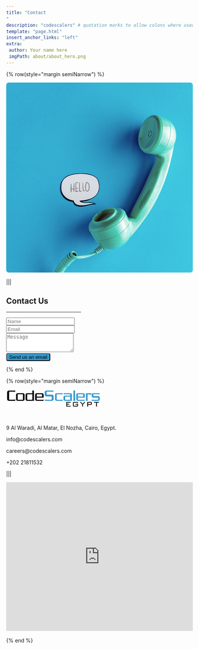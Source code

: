 ```yaml
---
title: "Contact
"
description: "codescalers" # quotation marks to allow colons where used
template: "page.html"
insert_anchor_links: "left"
extra:
 author: Your name here
 imgPath: about/about_hero.png
---
```





<div class="container mx-auto">

{% row(style="margin semiNarrow") %}

![Image](contact_hero.png#mx-auto)


|||

<div>

<h2 class="blue font-bold">Contact Us</h2>

 <hr class="mb-4" style="border-width: 1px; width:40%; border-color: #3399CC;">

<form
              class="w-full mt-10 contact_form"
              method="POST"
              name="contact_form"
              action="https://formspree.io/f/mknykkel"
            >
              <div class="alert" style="display: none;"></div>
              <input type="hidden" name="_next" value="/thanks" />
              <input type="hidden" name="smtp_key" value="None" />
              <input
                type="hidden"
                name="receiver_email"
                value="info@codescalers.com"
              />
              <input type="hidden" name="format" value="json" />
              <input
                type="hidden"
                name="subject"
                value="About CodeScalers.com"
              />
              <div style="display: none;">
                <input type="text" id="honeypot" name="honeypot" />
              </div>
              <div class="form-group mb-6">
                <!-- <label for="sender_name" class="col-md-2 control-label"
                  >Name</label
                > -->
                <input
                  name="sender_name"
                  required
                  placeholder="Name"
                  class="form-control input-lg form-control block w-full px-3 py-3 text-sm font-normal text-gray-700 bg-white bg-clip-padding border border-solid border-gray-300 rounded transition ease-in-out m-0 focus:text-gray-700 focus:bg-white focus:border-blue-600 focus:outline-none"
                  type="text"
                />
              </div>
              <div class="form-group mb-6">
                <!-- <label for="sender_email" class="col-md-2 control-label"
                  >Email</label
                > -->
                <input
                  name="sender_email"
                  required
                  placeholder="Email"
                  class="form-control input-lg form-control block w-full px-3 py-3 text-sm font-normal text-gray-700 bg-white bg-clip-padding border border-solid border-gray-300 rounded transition ease-in-out m-0 focus:text-gray-700 focus:bg-white focus:border-blue-600 focus:outline-none"
                  type="email"
                />
              </div>
              <div class="form-group mb-6">
                <!-- <label for="body" class="col-md-2 control-label">Content</label> -->
                <textarea
                  name="body"
                  required
                  rows="3"
                  placeholder="Message"
                  class="form-control input-lg form-control block w-full px-3 py-1.5 text-sm font-normal text-gray-700 bg-white bg-clip-padding border border-solid border-gray-300 rounded transition ease-in-out m-0 focus:text-gray-700 focus:bg-white focus:border-blue-600 focus:outline-none"
                ></textarea>
              </div>
<!-- Recaptcha -->
              <!-- <div
                id="recaptcha"
                class="mb-5"
                :data-callback="onRecaptchaSuccess"
                :data-expired-callback="onRecaptchaResponseExpiry"
                :data-error-callback="onRecaptchaError"
              ></div> -->

 <!-- Recaptcha Error -->
 <!-- <div
                id="recaptcha-form-error"
                style="display: none;"
                class="bg-red-200 rounded py-1 px-2 text-sm sm:text-md"
              >
                Please fill the recaptcha checkbox.
</div> -->

<!-- Recaptcha Success -->
<!-- <div
                id="recaptcha-form-success"
                style="display: none;"
                class="bg-green-200 rounded py-1 px-2 text-sm sm:text-md"
              >
Recaptcha validated Successfully..!
                <a href="/" class="px-2 text-slate-800">Retry</a>
</div> -->

<button type="submit" class="text-white apply w-full my-4" data-loading-text="Sending...">
Send us an email
</button>

</form>

</div>

{% end %}

</div>





    



<!-- map section -->

<div class="bg-gray-100">

<div class="container mx-auto">

{% row(style="margin semiNarrow") %}
       
 ![Image](logo-egypt.png) 

 <br>        
                   
  <p class="text-gray-700 text-base mb-2">
    <span class="fa fa-home color-lead blue mr-2 pb-3"></span> 9 Al
    Waradi, Al Matar, El Nozha, Cairo, Egypt.
  </p>
  <p class="text-gray-700 text-base mb-2">
    <span class="fa fa-envelope blue mr-2 pb-3.5"></span
    >info@codescalers.com
  </p>
  <p class="text-gray-700 text-base mb-2">
    <span class="fa fa-briefcase blue mr-2 pb-3.5"></span
    >careers@codescalers.com
  </p>
  <p class="text-gray-700 text-base mb-2">
    <span class="fa fa-phone-square blue mr-2 pb-3"></span>+202
    21811532
  </p>
      
|||


<iframe src="https://www.google.com/maps/embed?pb=!1m18!1m12!1m3!1d3451.4368545850252!2d31.347373015452234!3d30.110310622412197!2m3!1f0!2f0!3f0!3m2!1i1024!2i768!4f13.1!3m3!1m2!1s0x1458156b095611a7%3A0x4fd95e1fe9c1546c!2sCodescalers%20Egypt!5e0!3m2!1sen!2seg!4v1605737214442!5m2!1sen!2seg"
style="border: 0; width: 100%; height: 400px;">
</iframe>
          
{% end %}

</div>
</div>



<style scoped>
  .apply{
        background-color: #3399CC !important;
        border-radius: 4px !important;
    }

    .apply a{
        color: #fff !important;
    }

    .apply:hover{
        background-color: #54b0df !important;
    }
</style>


<script>
    AOS.init({
        duration: 1000,
      })
</script>
